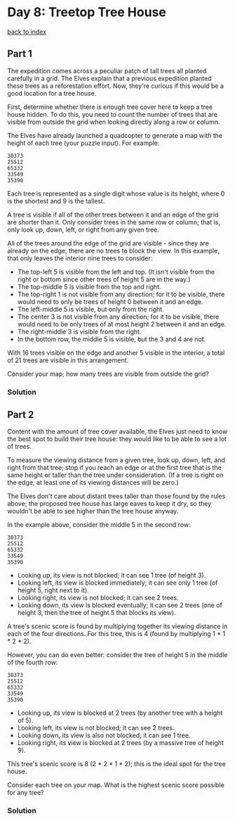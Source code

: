 # Day 8: Treetop Tree House

[back to index](https://github.com/javorszky/adventofcode2022/)

## Part 1
The expedition comes across a peculiar patch of tall trees all planted carefully in a grid. The Elves explain that a previous expedition planted these trees as a reforestation effort. Now, they're curious if this would be a good location for a tree house.

First, determine whether there is enough tree cover here to keep a tree house hidden. To do this, you need to count the number of trees that are visible from outside the grid when looking directly along a row or column.

The Elves have already launched a quadcopter to generate a map with the height of each tree (your puzzle input). For example:
```
30373
25512
65332
33549
35390
```

Each tree is represented as a single digit whose value is its height, where 0 is the shortest and 9 is the tallest.

A tree is visible if all of the other trees between it and an edge of the grid are shorter than it. Only consider trees in the same row or column; that is, only look up, down, left, or right from any given tree.

All of the trees around the edge of the grid are visible - since they are already on the edge, there are no trees to block the view. In this example, that only leaves the interior nine trees to consider:

* The top-left 5 is visible from the left and top. (It isn't visible from the right or bottom since other trees of height 5 are in the way.)
* The top-middle 5 is visible from the top and right.
* The top-right 1 is not visible from any direction; for it to be visible, there would need to only be trees of height 0 between it and an edge.
* The left-middle 5 is visible, but only from the right.
* The center 3 is not visible from any direction; for it to be visible, there would need to be only trees of at most height 2 between it and an edge.
* The right-middle 3 is visible from the right.
* In the bottom row, the middle 5 is visible, but the 3 and 4 are not.

With 16 trees visible on the edge and another 5 visible in the interior, a total of 21 trees are visible in this arrangement.

Consider your map; how many trees are visible from outside the grid?

### Solution

## Part 2

Content with the amount of tree cover available, the Elves just need to know the best spot to build their tree house: they would like to be able to see a lot of trees.

To measure the viewing distance from a given tree, look up, down, left, and right from that tree; stop if you reach an edge or at the first tree that is the same height or taller than the tree under consideration. (If a tree is right on the edge, at least one of its viewing distances will be zero.)

The Elves don't care about distant trees taller than those found by the rules above; the proposed tree house has large eaves to keep it dry, so they wouldn't be able to see higher than the tree house anyway.

In the example above, consider the middle 5 in the second row:
```
30373
25512
65332
33549
35390
```

* Looking up, its view is not blocked; it can see 1 tree (of height 3).
* Looking left, its view is blocked immediately; it can see only 1 tree (of height 5, right next to it).
* Looking right, its view is not blocked; it can see 2 trees.
* Looking down, its view is blocked eventually; it can see 2 trees (one of height 3, then the tree of height 5 that blocks its view).

A tree's scenic score is found by multiplying together its viewing distance in each of the four directions. For this tree, this is 4 (found by multiplying 1 * 1 * 2 * 2).

However, you can do even better: consider the tree of height 5 in the middle of the fourth row:

```
30373
25512
65332
33549
35390
```
* Looking up, its view is blocked at 2 trees (by another tree with a height of 5).
* Looking left, its view is not blocked; it can see 2 trees.
* Looking down, its view is also not blocked; it can see 1 tree.
* Looking right, its view is blocked at 2 trees (by a massive tree of height 9).

This tree's scenic score is 8 (2 * 2 * 1 * 2); this is the ideal spot for the tree house.

Consider each tree on your map. What is the highest scenic score possible for any tree?

### Solution
